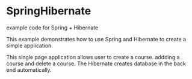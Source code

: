 SpringHibernate
===============

example code for Spring + Hibernate

This example demonstrates how to use Spring and Hibernate to create a simple application.

This single page application allows user to create a course. addding a course and delete a course.
The Hibernate creates database in the back end automatically.
